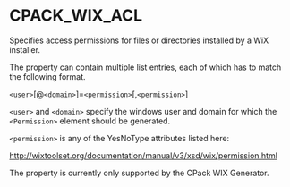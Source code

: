   

# CPACK_WIX_ACL  
Specifies access permissions for files or directories
installed by a WiX installer.  

The property can contain multiple list entries,
each of which has to match the following format.  

```<user>```[@```<domain>```]=```<permission>```[,```<permission>```]

  

```<user>``` and ```<domain>``` specify the windows user and domain for which the
```<Permission>``` element should be generated.  

```<permission>``` is any of the YesNoType attributes listed here:  

http://wixtoolset.org/documentation/manual/v3/xsd/wix/permission.html

  

The property is currently only supported by the CPack WIX Generator.  

